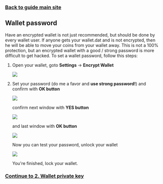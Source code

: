### **[Back to guide main site](readme.md)**

## Wallet password
Have an encrypted wallet is not just recommended, but should be done by every wallet user. If anyone gets your wallet.dat and is not encrypted, then he will be able to move your coins from your wallet away.
This is not a 100% protection, but an encrypted wallet with a good / strong password is more difficult to get hacked.
To set a wallet password, follow this steps:

1. Open your wallet, goto **Settings** -> **Encrypt Wallet**

    <img src="https://node-support.network/coins/argoneum/01_wallet_password/1.png">
    
2. Set your password (do me a favor and **use strong password!**) and confirm with **OK button**

    <img src="https://node-support.network/coins/argoneum/01_wallet_password/2.png">
    
    confirm next window with **YES button**
    
    <img src="https://node-support.network/coins/argoneum/01_wallet_password/3.png">
    
    and last window with **OK button**
    
    <img src="https://node-support.network/coins/argoneum/01_wallet_password/4.png">
    
    Now you can test your password, unlock your wallet
    
    <img src="https://node-support.network/coins/argoneum/01_wallet_password/5.png">
    
    You're finished, lock your wallet.

### **[Continue to 2. Wallet private key](mn_guide_wallet_privkey.md)**
